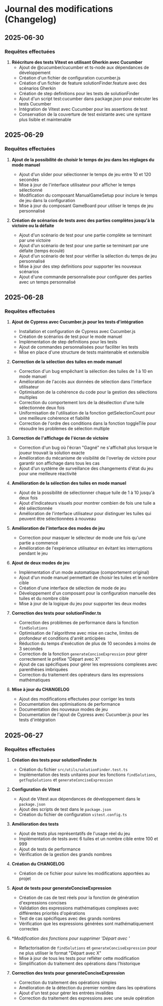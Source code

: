 # Journal des modifications (Changelog)

## 2025-06-30

### Requêtes effectuées

1. **Réécriture des tests Vitest en utilisant Gherkin avec Cucumber**
   - Ajout de @cucumber/cucumber et ts-node aux dépendances de développement
   - Création d'un fichier de configuration cucumber.js
   - Création d'un fichier de feature solutionFinder.feature avec des scénarios Gherkin
   - Création de step definitions pour les tests de solutionFinder
   - Ajout d'un script test:cucumber dans package.json pour exécuter les tests Cucumber
   - Intégration de Vitest avec Cucumber pour les assertions de test
   - Conservation de la couverture de test existante avec une syntaxe plus lisible et maintenable

## 2025-06-29

### Requêtes effectuées

1. **Ajout de la possibilité de choisir le temps de jeu dans les réglages du mode manuel**
   - Ajout d'un slider pour sélectionner le temps de jeu entre 10 et 120 secondes
   - Mise à jour de l'interface utilisateur pour afficher le temps sélectionné
   - Modification du composant ManualGameSetup pour inclure le temps de jeu dans la configuration
   - Mise à jour du composant GameBoard pour utiliser le temps de jeu personnalisé

2. **Création de scénarios de tests avec des parties complètes jusqu'à la victoire ou la défaite**
   - Ajout d'un scénario de test pour une partie complète se terminant par une victoire
   - Ajout d'un scénario de test pour une partie se terminant par une défaite (temps écoulé)
   - Ajout d'un scénario de test pour vérifier la sélection du temps de jeu personnalisé
   - Mise à jour des step definitions pour supporter les nouveaux scénarios
   - Ajout d'une commande personnalisée pour configurer des parties avec un temps personnalisé

## 2025-06-28

### Requêtes effectuées

1. **Ajout de Cypress avec Cucumber.js pour les tests d'intégration**
   - Installation et configuration de Cypress avec Cucumber.js
   - Création de scénarios de test pour le mode manuel
   - Implémentation de step definitions pour les tests
   - Ajout de commandes personnalisées pour faciliter les tests
   - Mise en place d'une structure de tests maintenable et extensible

2. **Correction de la sélection des tuiles en mode manuel**
   - Correction d'un bug empêchant la sélection des tuiles de 1 à 10 en mode manuel
   - Amélioration de l'accès aux données de sélection dans l'interface utilisateur
   - Optimisation de la cohérence du code pour la gestion des sélections multiples
   - Correction du comportement lors de la désélection d'une tuile sélectionnée deux fois
   - Uniformisation de l'utilisation de la fonction getSelectionCount pour une meilleure cohérence et fiabilité
   - Correction de l'ordre des conditions dans la fonction toggleTile pour résoudre les problèmes de sélection multiple

3. **Correction de l'affichage de l'écran de victoire**
   - Correction d'un bug où l'écran "Gagné" ne s'affichait plus lorsque le joueur trouvait la solution exacte
   - Amélioration du mécanisme de visibilité de l'overlay de victoire pour garantir son affichage dans tous les cas
   - Ajout d'un système de surveillance des changements d'état du jeu pour une meilleure réactivité

4. **Amélioration de la sélection des tuiles en mode manuel**
   - Ajout de la possibilité de sélectionner chaque tuile de 1 à 10 jusqu'à deux fois
   - Ajout d'indicateurs visuels pour montrer combien de fois une tuile a été sélectionnée
   - Amélioration de l'interface utilisateur pour distinguer les tuiles qui peuvent être sélectionnées à nouveau

5. **Amélioration de l'interface des modes de jeu**
   - Correction pour masquer le sélecteur de mode une fois qu'une partie a commencé
   - Amélioration de l'expérience utilisateur en évitant les interruptions pendant le jeu

6. **Ajout de deux modes de jeu**
   - Implémentation d'un mode automatique (comportement original)
   - Ajout d'un mode manuel permettant de choisir les tuiles et le nombre cible
   - Création d'une interface de sélection de mode de jeu
   - Développement d'un composant pour la configuration manuelle des tuiles et du nombre cible
   - Mise à jour de la logique du jeu pour supporter les deux modes

7. **Correction des tests pour solutionFinder.ts**
   - Correction des problèmes de performance dans la fonction `findSolutions`
   - Optimisation de l'algorithme avec mise en cache, limites de profondeur et conditions d'arrêt anticipées
   - Réduction du temps d'exécution de plus de 10 secondes à moins de 3 secondes
   - Correction de la fonction `generateConciseExpression` pour gérer correctement le préfixe "Départ avec X"
   - Ajout de cas spécifiques pour gérer les expressions complexes avec parenthèses imbriquées
   - Correction du traitement des opérateurs dans les expressions mathématiques

8. **Mise à jour du CHANGELOG**
   - Ajout des modifications effectuées pour corriger les tests
   - Documentation des optimisations de performance
   - Documentation des nouveaux modes de jeu
   - Documentation de l'ajout de Cypress avec Cucumber.js pour les tests d'intégration

## 2025-06-27

### Requêtes effectuées

1. **Création des tests pour solutionFinder.ts**
   - Création du fichier `src/utils/solutionFinder.test.ts`
   - Implémentation des tests unitaires pour les fonctions `findSolutions`, `getTopSolutions` et `generateConciseExpression`

2. **Configuration de Vitest**
   - Ajout de Vitest aux dépendances de développement dans le `package.json`
   - Ajout des scripts de test dans le `package.json`
   - Création du fichier de configuration `vitest.config.ts`

3. **Amélioration des tests**
   - Ajout de tests plus représentatifs de l'usage réel du jeu
   - Implémentation de tests avec 6 tuiles et un nombre cible entre 100 et 999
   - Ajout de tests de performance
   - Vérification de la gestion des grands nombres

4. **Création du CHANGELOG**
   - Création de ce fichier pour suivre les modifications apportées au projet

5. **Ajout de tests pour generateConciseExpression**
   - Création de cas de test réels pour la fonction de génération d'expressions concises
   - Validation des expressions mathématiques complexes avec différentes priorités d'opérations
   - Test de cas spécifiques avec des grands nombres
   - Vérification que les expressions générées sont mathématiquement correctes

6. **Modification des fonctions pour supprimer 'Départ avec *'**
   - Refactorisation de `findSolutions` et `generateConciseExpression` pour ne plus utiliser le format "Départ avec X"
   - Mise à jour de tous les tests pour refléter cette modification
   - Simplification du traitement des opérations dans l'historique

7. **Correction des tests pour generateConciseExpression**
   - Correction du traitement des opérations simples
   - Amélioration de la détection du premier nombre dans les opérations
   - Ajout d'un test pour gérer les entrées invalides
   - Correction du traitement des expressions avec une seule opération
